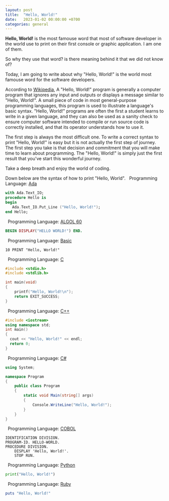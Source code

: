 ```yaml
---
layout: post
title:  "Hello, World!"
date:   2023-01-02 00:00:00 +0700
categories: general
---
```

**Hello, World!** is the most famouse word that most of software developer in the world use to print on their first console or graphic application. I am one of them.

So why they use that word? is there meaning behind it that we did not know of?

Today, I am going to write about why "Hello, World!" is the world most famouse word for the software developers.

According to [Wikipedia](https://en.wikipedia.org/wiki/%22Hello,_World!%22_program), A "Hello, World!" program is generally a computer program that ignores any input and outputs or displays a message similar to "Hello, World!". A small piece of code in most general-purpose programming languages, this program is used to illustrate a language's basic syntax. "Hello, World!" programs are often the first a student learns to write in a given language, and they can also be used as a sanity check to ensure computer software intended to compile or run source code is correctly installed, and that its operator understands how to use it.

The first step is always the most difficult one. To write a correct syntax to print "Hello, World!" is easy but it is not actually the first step of journey. The first step you take is that decision and commitment that you will make time to learn about programming. The "Hello, World!" is simply just the first result that you've start this wonderful journey.

Take a deep breath and enjoy the world of coding.

Down below are the syntax of how to print "Hello, World".
&nbsp;
Programming Language: [Ada](https://www.adaic.org/)
```Ada
with Ada.Text_IO;
procedure Hello is
begin
   Ada.Text_IO.Put_Line ("Hello, World!");
end Hello;
```
&nbsp;
Programming Language: [ALGOL 60](https://en.wikipedia.org/wiki/ALGOL)
```ruby
BEGIN DISPLAY("HELLO WORLD!") END.
```
&nbsp;
Programming Language: [Basic](https://en.wikipedia.org/wiki/BASIC)
```basic
10 PRINT "Hello, World!"
```
&nbsp;
Programming Language: [C](https://www.iso.org/standard/74528.html)
```c
#include <stdio.h>
#include <stdlib.h>

int main(void)
{
    printf("Hello, World!\n");
    return EXIT_SUCCESS;
}
```
&nbsp;
Programming Language: [C++](https://isocpp.org/)
```c++
#include <iostream>
using namespace std;
int main()
{
  cout << "Hello, World!" << endl;
  return 0;
}
```
&nbsp;
Programming Language: [C#](https://learn.microsoft.com/en-us/dotnet/csharp/)
```cs
using System;

namespace Program 
{
    public class Program
    { 
        static void Main(string[] args)
        {
            Console.WriteLine("Hello, World!");
        }
    }
}

```
&nbsp;
Programming Language: [COBOL](https://en.wikipedia.org/wiki/COBOL)
```cobol
IDENTIFICATION DIVISION.
PROGRAM-ID. HELLO-WORLD.
PROCEDURE DIVISION.
    DISPLAY 'Hello, World!'.
    STOP RUN.
```
&nbsp;
Programming Language: [Python](https://www.python.org/)
```python
print("Hello, World!")
```
&nbsp;
Programming Language: [Ruby](https://www.ruby-lang.org/en/)
```rb
puts "Hello, World!"
```